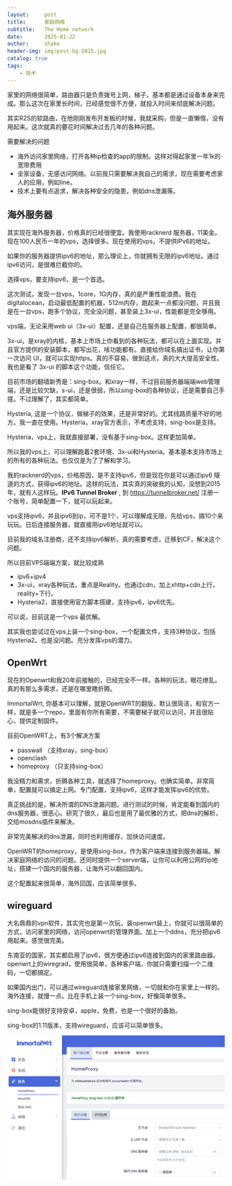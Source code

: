 ```yaml
---
layout:     post
title:      家庭网络
subtitle:   The Home network
date:       2025-01-22
author:     shake
header-img: img/post-bg-2015.jpg
catalog: true
tags:
    - 技术
---
```


家里的网络很简单，路由器只是负责拨号上网，梯子，基本都是通过设备本身来完成。那么这次在家里长时间，已经感觉很不方便，就投入时间来彻底解决问题。

其实R2S的软路由，在他刚刚发布开发板的时候，我就采购，但是一直懒惰，没有用起来。这次就真的要花时间解决过去几年的各种问题。

需要解决的问题

* 海外访问家里网络，打开各种ip检查的app的限制。这样对得起家里一年1k的宽带费用
* 全家设备，无感访问网络。以前我只需要解决我自己的需求，现在需要考虑家人的应用，例如line。
* 技术上要有点追求，解决各种安全的隐患，例如dns泄漏等。

## 海外服务器

其实现在海外服务器，价格真的已经很便宜。我使用racknerd 服务器，11美金。现在100人民币一年的vps，选择很多。现在使用的vps，不提供IPv6的地址。

如果你的服务器提供ipv6的地址，那么理论上，你就拥有无限的ipv6地址。通过ipv6访问，是很难拦截你的。

选择vps，要支持ipv6，是一个首选。

这次测试，发现一台vps，1core，1G内存，真的是严重性能浪费。我在digitalocean，启动最低配置的机器，512m内存，跑起来一点都没问题，并且我是在一台vps，跑多个协议，完全没问题，甚至装上3x-ui，性能都是完全够用。

vps端，无论采用web ui（3x-ui）配置，还是自己在服务器上配置，都很简单。

3x-ui，是xray的内核，基本上市场上你看到的各种玩法，都可以在上面实现。并且官方提供的安装脚本，都写出花，啥功能都有。直接给你域名搞出证书，让你第一次访问 UI，就可以实现https。真的不容易，做到这点，真的大大提高安全性。我也是看了 3x-ui 的脚本这个功能，信任它。

目前市场的翻墙新秀是：sing-box。和xray一样，不过目前服务器端端web管理端，还是比较欠缺，s-ui，还是很弱，所以sing-box的各种协议，还是需要自己手搓。不过理解了，其实都简单。

Hysteria, 这是一个协议，做梯子的效果，还是非常好的。尤其线路质量不好的地方。我一直在使用。Hysteria，xray官方表示，不考虑支持，sing-box是支持。

Hysteria，vps上，我就直接部署，没有基于sing-box。这样更加简单。

所以我的vps上，可以理解跑着2套环境，3x-ui和Hysteria。基本基本支持市场上的所有的各种玩法。也仅仅是为了了解和学习。

我的racknerd的vps，价格原因，是不支持ipv6，但是现在你是可以通过ipv6 隧道的方式，获得ipv6的地址。这样的玩法，其实真的突破我的认知，没想到2015年，就有人这样玩。**IPv6 Tunnel Broker** , 到 https://tunnelbroker.net/ 注册一个账号，简单配置一下，就可以玩起来。

vps支持ipv6，并且ipv6到ip，可不是1个，可以理解成无限，先给vps，搞10个来玩玩。日后连接服务器，就直接用ipv6地址就可以。

目前我的域名注册商，还不支持ipv6解析，真的需要考虑，迁移到CF，解决这个问题。

所以目前VPS端端方案，就比较成熟

* ipv6+ipv4
* 3x-ui，xray各种玩法，重点是Reality。也通过cdn，加上xhttp+cdn上行，reality+下行。
* Hysteria2，直接使用官方脚本搭建，支持ipv6，ipv6优先。

可以说，目前这是一个vps 最优解。

其实我也尝试过在vps上装一个sing-box，一个配置文件，支持3种协议，包括Hysteria2。也是没问题。充分发挥vps的潜力。

## OpenWrt

现在的Openwrt和我20年前接触的，已经完全不一样。各种的玩法，眼花缭乱。真的有那么多需求，还是在哪里瞎折腾。

ImmortalWrt, 你基本可以理解，就是OpenWRT的翻版，默认很简洁，和官方一样，就是多一个repo，里面有你所有需要，不需要梯子就可以访问，并且很贴心，提供定制固件。

目前OpenWRT上，有3个解决方案

* passwall （支持xray，sing-box）
* openclash
* homeproxy （只支持sing-box）

我没精力和需求，折腾各种工具，就选择了homeproxy。也确实简单。非常简单，配置就可以搞定上网。专门配置，支持ipv6，这样才能发挥ipv6的优势。

真正挑战的是，解决所谓的DNS泄漏问题。进行测试的时候，肯定能看到国内的dns服务器，很恶心。研究了很久，最后也是用了最优雅的方式，把dns的解析，交给mosdns插件来解决。

非常完美解决的dns泄漏，同时也利用缓存，加快访问速度。

OpenWRT的homeproxy，是使用sing-box，作为客户端来连接到服务器端。解决家庭网络的访问的问题。还同时提供一个server端，让你可以利用公网的ip地址，搭建一个国内的服务器，让海外可以翻回国内。

这个配置起来很简单，海外回国，应该简单很多。

## wireguard

大名鼎鼎的vpn软件，其实完也是第一次玩，装openwrt装上，你就可以很简单的方式，访问家里的网络，访问openwrt的管理界面。加上一个ddns，充分把ipv6用起来。感觉很完美。

东南亚的国家，其实都启用了ipv6，很方便通过ipv6连接到国内的家里路由器。openwrt上的wiregrad，使用很简单，各种客户端，你就只需要扫描一个二维码，一切都搞定。

如果国内出门，可以通过wireguard连接家里网络，一切就和你在家里上一样的。海外连接，就慢一点。比在手机上装一个sing-box，好像简单很多。

sing-box能很好支持安卓，apple，免费，也是一个很好的备胎。

sing-box的1.11版本，支持wireguard，应该可以简单很多。

![wrt](/img/2025/jan/wrt.png "wrt")


